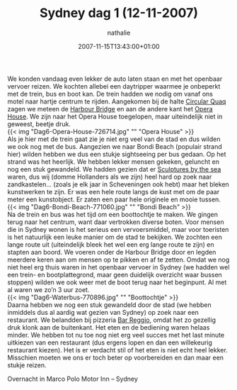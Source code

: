 ﻿---
title: Sydney dag 1 (12-11-2007)
author: nathalie
type: post
date: 2007-11-15T13:43:00+01:00
url: /weblog/2007/11/15/sydney-dag-1-12-11-2007/
commentFolder: 2007-11-15-sydney-dag-1-12-11-2007
categories:
- Vakantie
tags:
- Australie
resources:
- src: Dag6-Opera-House-726714.jpg
  title: Opera House
- src: Dag6-Bondi-Beach-771060.jpg
  title: Bondi Beach
- src: Dag6-Waterbus-770896.jpg
  title: Boottochtje

---
We konden vandaag even lekker de auto laten staan en met het openbaar vervoer reizen. We kochten allebei een daytripper waarmee je onbeperkt met de trein, bus en boot kan. De trein hadden we nodig om vanaf ons motel naar hartje centrum te rijden. Aangekomen bij de halte [Circular Quaq](http://en.wikipedia.org/wiki/Circular_Quay_ferry_wharf,_Sydney) zagen we meteen de [Harbour Bridge](http://www.harbourbridge.com.au/) en aan de andere kant het [Opera House](http://www.sydneyoperahouse.com/). We zijn naar het Opera House toegelopen, maar uiteindelijk niet in geweest, beetje druk.  
{{< img "Dag6-Opera-House-726714.jpg" ""  "Opera House" >}}  
Als je hier met de trein gaat zie je niet erg veel van de stad en dus wilden we ook nog met de bus. Aangezien we naar Bondi Beach (populair strand hier) wilden hebben we dus een stukje sightseeing per bus gedaan. Op het strand was het heerlijk. We hebben lekker mensen gekeken, geluncht en nog een stuk gewandeld. We hadden gezien dat er [Sculptures by the sea](http://www.sculpturebythesea.com/) waren, dus wij (domme Hollanders als we zijn) heel hard op zoek naar zandkastelen... (zoals je elk jaar in Scheveningen ook hebt) maar het bleken kunstwerken te zijn. Er was een hele route langs de kust met om de paar meter een kunstobject. Er zaten een paar hele originele en mooie tussen.   
{{< img "Dag6-Bondi-Beach-771060.jpg" ""  "Bondi Beach" >}}  
Na de trein en bus was het tijd om een boottochtje te maken. We gingen terug naar het centrum, want daar vertrokken diverse boten. Voor mensen die in Sydney wonen is het serieus een vervoersmiddel, maar voor toeristen is het natuurlijk een leuke manier om de stad te bekijken. We zochten een lange route uit (uiteindelijk bleek het wel een erg lange route te zijn) en stapten aan boord. We voeren onder de Harbour Bridge door en legden meerdere keren aan om mensen op te pikken en af te zetten. Omdat we nog niet heel erg thuis waren in het openbaar vervoer in Sydney (we hadden wel een trein- en bootplattegrond, maar geen duidelijk overzicht waar bussen stoppen) wilden we ook weer met de boot terug naar het beginpunt. Al met al waren we zo’n 3 uur zoet.   
{{< img "Dag6-Waterbus-770896.jpg" ""  "Boottochtje" >}}  
Daarna hebben we nog een stuk gewandeld door de stad (we hebben inmiddels dus al aardig wat gezien van Sydney) op zoek naar een restaurant. We belandden bij pizzeria [Bar Reggio](http://www.barreggio.com.au), omdat het zo gezellig druk klonk aan de buitenkant. Het eten en de bediening waren helaas minder. We hebben tot nu toe nog niet erg veel succes met het last minute uitkiezen van een restaurant (dus ergens lopen en dan een willekeurig restaurant kiezen). Het is er verdacht stil of het eten is niet echt heel lekker. Misschien moeten we ons er toch beter op voorbereiden en dan maar een stukje reizen.  

Overnacht in Marco Polo Motor Inn – Sydney
